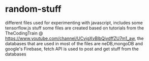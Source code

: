 # random-stuff
different files used for experimenting with javascript, includes some tensorflow.js stuff
some files are created based on tutorials from the TheCodingTrain @ https://www.youtube.com/channel/UCvjgXvBlbQiydffZU7m1_aw,
the databases that are used in most of the files are neDB,mongoDB and google's Firebase,
fetch API is used to post and get stuff from the databases
